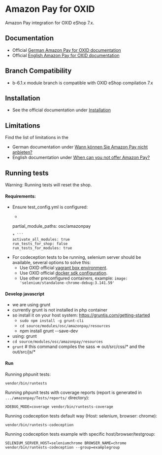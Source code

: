 # Amazon Pay for OXID

Amazon Pay integration for OXID eShop 7.x.

## Documentation

* Official [German Amazon Pay for OXID documentation](https://docs.oxid-esales.com/modules/amazon-pay/de/3.1/)
* Official [English Amazon Pay for OXID documentation](https://docs.oxid-esales.com/modules/amazon-pay/en/3.1/)

## Branch Compatibility

* b-6.1.x module branch is compatible with OXID eShop compilation 7.x

## Installation

* See the official documentation under [Installation](https://docs.oxid-esales.com/modules/amazon-pay/en/3.1/installation/installation.html#installation)

## Limitations

Find the list of limitations in the

* German documentation under [Wann können Sie Amazon Pay nicht anbieten?](https://docs.oxid-esales.com/modules/amazon-pay/de/latest/einfuehrung.html#wann-konnen-sie-amazon-pay-nicht-anbieten)
* English documentation under [When can you not offer Amazon Pay?](https://docs.oxid-esales.com/modules/amazon-pay/en/3.1/introduction.html#when-can-you-not-offer-amazon-pay)

## Running tests

Warning: Running tests will reset the shop.

#### Requirements:
* Ensure test_config.yml is configured:
    * ```
    partial_module_paths: osc/amazonpay
    ```
    * ```
    activate_all_modules: true
    run_tests_for_shop: false
    run_tests_for_modules: true
    ```
* For codeception tests to be running, selenium server should be available, several options to solve this:
    * Use OXID official [vagrant box environment](https://github.com/OXID-eSales/oxvm_eshop).
    * Use OXID official [docker sdk configuration](https://github.com/OXID-eSales/docker-eshop-sdk).
    * Use other preconfigured containers, example: ``image: 'selenium/standalone-chrome-debug:3.141.59'``

#### Develop javascript
- we are using grunt
- currently grunt is not installed in php container
- so install it on your host system: https://gruntjs.com/getting-started
  - `sudo npm install -g grunt-cli`
  - `cd source/modules/osc/amazonpay/resources`
  - npm install grunt --save-dev
- using: grunt
- `cd source/modules/osc/amazonpay/resources`
- `grunt` # this command compiles the sass => out/src/css/* and the out/src/js/*

#### Run

Running phpunit tests:
```
vendor/bin/runtests
```

Running phpunit tests with coverage reports (report is generated in ``.../amazonpay/Tests/reports/`` directory):
```
XDEBUG_MODE=coverage vendor/bin/runtests-coverage
```

Running codeception tests default way (Host: selenium, browser: chrome):
```
vendor/bin/runtests-codeception
```

Running codeception tests example with specific host/browser/testgroup:
```
SELENIUM_SERVER_HOST=seleniumchrome BROWSER_NAME=chrome vendor/bin/runtests-codeception --group=examplegroup
```
